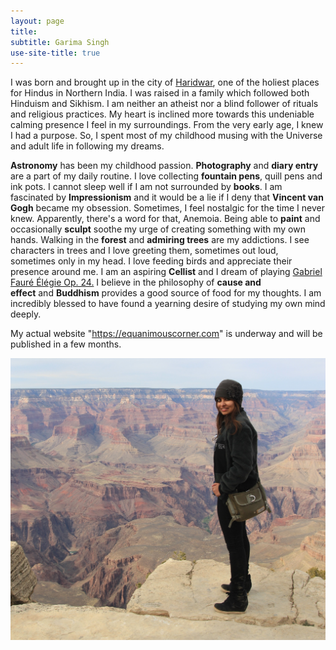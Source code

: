```yaml
---
layout: page
title:
subtitle: Garima Singh
use-site-title: true
---
```


I was born and brought up in the city of [Haridwar](https://en.wikipedia.org/wiki/Haridwar), one of the holiest places for Hindus in Northern India. I was raised in a family which followed both Hinduism and Sikhism. I am neither an atheist nor a blind follower of rituals and religious practices. My heart is inclined more towards this undeniable calming presence I feel in my surroundings. From the very early age, I knew I had a purpose. So, I spent most of my childhood musing with the Universe and adult life in following my dreams. 

**Astronomy** has been my childhood passion. **Photography** and **diary entry** are a part of my daily routine. I love collecting **fountain pens**, quill pens and ink pots. I cannot sleep well if I am not surrounded by **books**. I am fascinated by **Impressionism** and it would be a lie if I deny that **Vincent van Gogh** became my obsession. Sometimes, I feel nostalgic for the time I never knew. Apparently, there's a word for that, Anemoia. Being able to **paint** and occasionally **sculpt** soothe my urge of creating something with my own hands. Walking in the **forest** and **admiring trees** are my addictions. I see characters in trees and I love greeting them, sometimes out loud, sometimes only in my head. I love feeding birds and appreciate their presence around me. I am an aspiring **Cellist** and I dream of playing [Gabriel Fauré Élégie Op. 24.](https://www.youtube.com/watch?v=_hUJKqHTOEI) I believe in the philosophy of **cause and effect** and **Buddhism** provides a good source of food for my thoughts. I am incredibly blessed to have found a yearning desire of studying my own mind deeply.


My actual website "https://equanimouscorner.com" is underway and will be published in a few months.           

![](/assets/img/GS.jpg)




